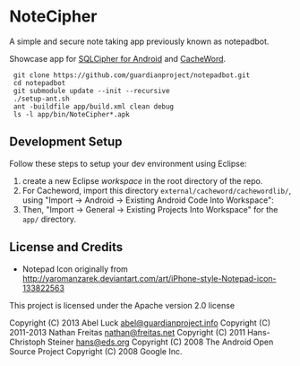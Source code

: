 # NoteCipher

A simple and secure note taking app previously known as notepadbot.

Showcase app for [SQLCipher for Android](http://sqlcipher.net/sqlcipher-for-android) and [CacheWord](https://github.com/guardianproject/cacheword).

```
 git clone https://github.com/guardianproject/notepadbot.git
 cd notepadbot
 git submodule update --init --recursive
 ./setup-ant.sh
 ant -buildfile app/build.xml clean debug
 ls -l app/bin/NoteCipher*.apk
```

## Development Setup

Follow these steps to setup your dev environment using Eclipse:

1. create a new Eclipse *workspace* in the root directory of the repo.
2. For Cacheword, import this directory `external/cacheword/cachewordlib/`, using "Import -> Android -> Existing Android Code Into Workspace":
3. Then, "Import -> General -> Existing Projects Into Workspace" for the `app/` directory.

## License and Credits 

* Notepad Icon originally from
    http://yaromanzarek.deviantart.com/art/iPhone-style-Notepad-icon-133822563

This project is licensed under the Apache version 2.0 license

Copyright (C) 2013 Abel Luck <abel@guardianproject.info>
Copyright (C) 2011-2013 Nathan Freitas <nathan@freitas.net>
Copyright (C) 2011 Hans-Christoph Steiner <hans@eds.org>
Copyright (C) 2008 The Android Open Source Project
Copyright (C) 2008 Google Inc.

